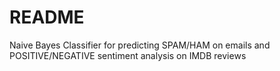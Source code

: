 # README #

Naive Bayes Classifier for predicting SPAM/HAM on emails and POSITIVE/NEGATIVE sentiment analysis on IMDB reviews